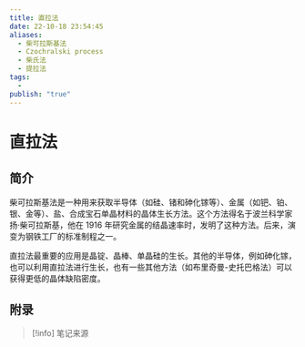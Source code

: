 ```yaml
---
title: 直拉法
date: 22-10-18 23:54:45
aliases:
  - 柴可拉斯基法
  - Czochralski process
  - 柴氏法
  - 提拉法
tags:
  - 
publish: "true"
---
```


# 直拉法

## 简介

柴可拉斯基法是一种用来获取半导体（如硅、锗和砷化镓等）、金属（如钯、铂、银、金等）、盐、合成宝石单晶材料的晶体生长方法。这个方法得名于波兰科学家扬·柴可拉斯基，他在 1916 年研究金属的结晶速率时，发明了这种方法。后来，演变为钢铁工厂的标准制程之一。

直拉法最重要的应用是晶锭、晶棒、单晶硅的生长。其他的半导体，例如砷化镓，也可以利用直拉法进行生长，也有一些其他方法（如布里奇曼-史托巴格法）可以获得更低的晶体缺陷密度。



## 附录

> [!info] 笔记来源
> 

